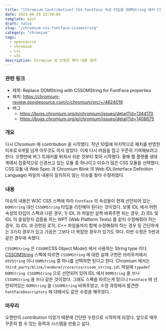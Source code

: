 ```yaml
---
title: "[Chromium Contribution] CSS FontFace 속성 타입을 DOMString 에서 CSSOMString 으로 변경"
date: 2023-06-20 22:50:00
template: post
draft: false
slug: "/chromium-css-fontface-cssomstring"
category: "chromium"
tags:
  - opensource
  - chromium
  - css
  - w3c
description: Chromium 에 반영한 패치 내용 정리
---
```


### 관련 링크
- 제목: Replace DOMString with CSSOMString for FontFace properties
- 패치: https://chromium-review.googlesource.com/c/chromium/src/+/4624019
- 버그
  - https://bugs.chromium.org/p/chromium/issues/detail?id=1344170
  - https://bugs.chromium.org/p/chromium/issues/detail?id=1408675

### 개요

다시 Chromium 에 contribution 을 시작했다. 작년 10월에 마지막으로 패치를 반영한 이후로 6개월 넘게 아무것도 하지 않았다. 이제 다시 마음을 잡고 꾸준히 기여해보려고 한다. 오랜만에 버그 트래커를 뒤져서 쉬운 것부터 찾아 시작했다. 올해 웹 플랫폼 생태계에서 집중적으로 신경쓰고 있는 모듈 중 하나이고 이슈가 많은 CSS 모듈을 선택했다. CSS 모듈 내 Web Spec 과 Chromium Blink 의 Web IDL(Interface Definition Language) 파일의 내용이 일치하지 않는 이슈를 찾아 수정하였다.

### 내용

이슈의 내용은 W3C CSS 스펙에 따라 `FontFace` 의 속성들이 현재 선언되어 있는 `DOMString` 대신 `CSSOMString` 타입을 리턴해야 된다는 것이었다. 보통 IDL 에서 어떤 속성의 타입이 스펙과 다른 경우, 1) IDL 의 파일만 살짝 바꿔주면 되는 경우, 2) IDL 및 IDL 이 동일한지 검증을 하는 WPT (Web Platform Tests) 를 같이 수정해줘야 하는 경우, 3) IDL 과 관련된 로직, C++ 파일들까지 함께 수정해줘야 하는 경우 등 간단하게는 3가지 경우가 있고 가끔은 그보다 더 복잡한 경우가 있기도 하다. 이번 수정은 1)번과 같은 경우에 속했다.  

`CSSOMString` 은 `CSSOM`(CSS Object Model) 에서 사용하는 String type 이다. [CSSOMString](https://drafts.csswg.org/cssom/#cssomstring-type) 스펙에 따르면 `CSSOMString` 에 대한 실제 구현은 브라우저에서 `USVString` 이나 `DOMString` 중 하나를 선택하면 된다고 한다. Chromium 에서는 `third_party/blink/renderer/core/css/cssom_string.idl` 파일에 `typedef DOMString CSSOMString` 으로 선언되어 있어 IDL 에서 `DOMString` 을 쓰나 `CSSOMString` 을 쓰나 같은 것이었다. 그래도 스펙을 따르는게 맞으니 `FontFace` 에 선언되어있는 `DOMString` 을 `CSSOMString` 바꿔주었고, 수정 과정에서 발견한 `FontFaceDescriptors` 에 대해서도 같은 수정을 해주었다. 

### 마무리 

오랜만의 contribution 이었기 때문에 간단한 수정으로 시작하게 되었다. 앞으로 매주 꾸준히 할 수 있는 동력과 시스템을 만들고 싶다. 
